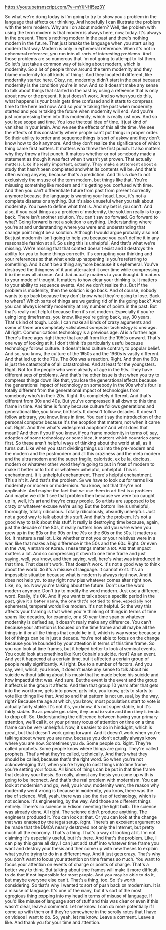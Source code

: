 https://youtubetranscript.com/?v=mYUNHl5sz3Y

 So what we're doing today is I'm going to try to show you a problem in the language that affects our thinking. And hopefully I can illustrate the problem with the term modern. Why am I on about modern? Well, the problem with using the term modern is that modern is always here, now, today. It's always in the present. There's nothing modern in the past and there's nothing modern in the future. That just breaks the language when you start using modern that way. Modern is only in ephemeral reference. When it's not in ephemeral reference, you run into all sorts of interesting problems. And those problems are so numerous that I'm not going to attempt to list them. So let's just take a common way of talking about modern, which is modernity. So a lot of people throw around the term modernity and they blame modernity for all kinds of things. And they located it different, like modernity started here. Okay, no, modernity didn't start in the past because modernity is the condition you're in now. And so it doesn't make any sense to talk about things that started in the past by using a reference that is only about now or the present. It just doesn't work. And so when you do this, what happens is your brain gets time confused and it starts to compress time to the here and now. And so you're taking the past when modernity started and you're taking the future when modernity will end. And you're just compressing them into this modernity, which is really just now. And so you lose scope and time. You lose the total idea of time. It just kind of vanishes in your brain. And we see the effects of this all the time. We see the effects of this constantly where people can't put things in proper order. So their ability to order and sequence things is sort of askew and they don't know how to do it anymore. And they don't realize the significance of which thing came first matters. It matters who threw the first punch. It also matters why they threw a first punch. It matters whether or not somebody made a statement as though it was fact when it wasn't yet proven. That actually matters. Like it's really important, actually. They make a statement about a study that hasn't been completed and what its contents will be. And that's often wrong anyway, because that's a prediction. And this is due to not exclusively the misuse of the term modern, but things like that. You're misusing something like modern and it's getting you confused with time. And then you can't differentiate future from past from present correctly anymore because the language is warping your head. Look, it's not a complete disaster or anything. But it's also unuseful when you talk about modernity. You have to define what that is. And my bet is you can't. And also, if you cast things as a problem of modernity, the solution really is to go back. There isn't another solution. You can't say go forward. Go forward to what? Going forward is not a solution to anything. Understanding where you're at and understanding where you were and understanding that change point might be a solution. Although I would argue probably also not. But just modernity isn't going to help you because you can't define it in any reasonable fashion at all. So using this is unhelpful. And that's what we're missing. We're missing that that context doesn't exist and it destroys the ability for you to frame things correctly. It's corrupting your thinking and your references so that what ends up happening is you're referring to something. And it can't be a thing anymore because it's ephemeral. You've destroyed the thingness of it and attenuated it over time while compressing it to the now all at once. And that actually matters to your thought. It matters to your mode of thought. It matters to how clear your thinking is. It matters to your ability to sequence events. And we don't realize this. But if the problem is modernity, then the solution is go back. And of course, nobody wants to go back because they don't know what they're going to lose. Back to where? Which parts of things are we getting rid of in the going back? And you can always identify modernity at any number of points in the past. But that's really not helpful because then it's not modern. Especially if you're using long timeframes, you know, like you're going back, say, 30 years. That's kind of tough. Look, I can make all kinds of crazy arguments and some of them are completely valid about computer technology is one age. All right. Communications technology is a previous age. AI is a further age. There's three ages right there that are all from like the 1950s onward. That's one way of looking at it. I don't think it's particularly useful because technology follows culture. It doesn't lead culture contrary to popular belief. And so, you know, the culture of the 1950s and the 1960s is vastly different. And that led up to the 70s. The 80s was a reaction. Right. And then the 90s is just the catastrophe of all catastrophes. And at least for the youngsters. Right. Not for the people who were already of age in the 90s. They have different sets of problems. And that's the other issue is that when you try to compress things down like that, you lose the generational effects because the generational impact of technology on somebody in the 90s who's four is totally different from the generational impact of technologies from somebody who's in their 20s. Right. It's completely different. And that's different from 30s and 40s. But you've compressed it all down to this time frame in time. And time is funny because culture follows generations and generational like, you know, birthsets. It doesn't follow decades. It doesn't follow arbitrary, you know, lines in time. You can't say the introduction of the personal computer because it's the adoption that matters, not when it came out. Right. And then what's widespread adoption? And what does that mean? And then if you if you know, if you frame modernity in terms of, say, adoption of some technology or some idea, it matters which countries came first. So these aren't helpful ways of thinking about the world at all, as it turns out. Like when you start dividing things up into the pre-modern and the modern and the postmodern and all this craziness and the meta modern and the ultra modern and the super fragile, caloristic, ex be la, docious, modern or whatever other word they're going to put in front of modern to make it better or to fix it or whatever unhelpful, unhelpful. This is enchantment. It is unhelpful enchantment. There's helpful enchantment. This ain't it. And that's the problem. So we have to look out for terms like modernity or modern or modernism. You know, not that they're not applicable. And maybe the fact that we use them in art first is a problem. And maybe we didn't see that problem then because we were too caught up in, well, it's art and they're crazy people. So artists are supposed to be crazy or whatever excuse we're using. But the bottom line is unhelpful, thoroughly, totally ridiculous. Totally ridiculously, absurdly unhelpful. Just not a good way to talk about this stuff. And that's the problem. It's not a good way to talk about this stuff. It really is destroying time because, again, just the decade of the 80s, it really matters how old you were when you grew up in the 80s or the 90s or the 70s or the 60s or the 50s. It matters a lot. It matters a real lot. Like whether or not you or your relatives were in a war, like that makes a big difference in the 50s and the 60s. Right. Or even in the 70s, Vietnam or Korea. These things matter a lot. And that impact matters a lot. And so compressing it down to one time frame and just saying, well, you know, and then saying, well, here's what was introduced in that time. That doesn't work. That doesn't work. It's not a good way to think about the world. So it's a misuse of language. It cannot exist. It's an impossible situation because what is modern is always right now. And it does not help you to say right now plus whatever comes after right now. Like, no, no. Now you're talking about the future. Don't use the word modern anymore. Don't try to modify the word modern. Just use a different word. Really, it's OK. And if you want to talk about a specific period in the past, give it a better name, the one that's not tied to time, especially not ephemeral, temporal words like modern. It's not helpful. So the way this affects your framing is that when you're thinking of things in terms of time spans like decades, for example, or a 30 year time span or whatever modernity is defined as, it doesn't really make any difference. You can't because your attention is focused on the time frame and all maybe all the things in it or all the things that could be in it, which is way worse because a lot of things can be in just a decade. You're not able to focus on the change because you're bounded by your attention in terms of this time frame. So you can look at time frames, but it helped better to look at seminal events. You could look at something like Kurt Cobain's suicide, right? As an event. And yet it happened at a certain time, but it affected a certain group of people really significantly. All right. Due to a number of factors. And you say, well, which, you know, it doesn't make any sense to talk about his suicide without talking about his music that he made before his suicide and how impactful that was. And sure. But the event is the event and the group it affects is the group it affects. And then that group 10 years after that gets into the workforce, gets into power, gets into, you know, gets to starts to vote like things like that. And so and that pattern is not unusual, by the way, right? Because the age at which, you know, most populations start to vote is actually fairly stable. It's not it's, you know, it's not super stable, but it's fairly stable. So as people get older, they tend to vote and then they it tends to drop off. So. Understanding the difference between having your primary attention, we'll call it, or your primary focus of attention on time on a time frame can be very unhelpful. Now, it's easier to do in hindsight, which is great, but that doesn't work going forward. And it doesn't work when you're talking about where you are now, because you don't actually always know where you are now. Sometimes you do. Some people do. Right. They're called prophets. Some people know where things are going. They're called prophets. That's what they're called, technically. And that's what they should be called, because that's the right word. So when you're not acknowledging that, when you're trying to cast things into time frame, you're setting your focus. All kinds of things can be put in that time frame that destroy your thesis. So really, almost any thesis you come up with is going to be incorrect. And that's the real problem with modernism. You can look at modernism and go, well, you know, modernity went, the reason why modernity went wrong is because in modernity, you know, there was the rise of science. Well, yeah, there was also the rise of technology, which is not science. It's engineering, by the way. And those are different things entirely. There's no science in Edison inventing the light bulb. The science was already done. All right. The science didn't produce anything. The engineers produced it. You can look at that. Or you can look at the change that was enabled by the legal setup. Right. There's an excellent argument to be made that the DMCA nearly destroyed not only the Internet, but pretty much all the economy. That's a thing. That's a way of looking at it. I'm not claiming it's especially useful, but it's there. And that's the problem. Like, I can play this game all day. I can just add stuff into whatever time frame you want and destroy your thesis and then come up with new theses to explain what you're trying to do in a different way. And it just gets crazy. That's why you don't want to focus your attention on time frames so much. You want to focus your attention on events of change or points of change. That's a better way to think. But talking about time frames will make it more difficult to do that if not impossible for most people. And you may be able to do it, but maybe everyone else can't. That's a thing, too. So it's worth considering. So that's why I wanted to sort of push back on modernism. It is a misuse of language. It's one of the many, but it's sort of the most egregious thing popping into my head in terms of misuse of language. If you'd like misuse of language sort of stuff and this was clear or even if this wasn't clear, leave a comment. Let me know. I can do more potentially if I come up with them or if they're somewhere in the scrolly notes that I have on videos I want to do. So, yeah, let me know. Leave a comment. Leave a like. And thank you for your time and attention.